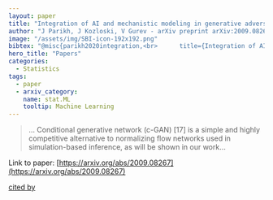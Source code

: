 ```yaml
---
layout: paper
title: "Integration of AI and mechanistic modeling in generative adversarial networks for stochastic inverse problems"
author: "J Parikh, J Kozloski, V Gurev - arXiv preprint arXiv:2009.08267, 2020 - arxiv.org"
image: "/assets/img/SBI-icon-192x192.png"
bibtex: "@misc{parikh2020integration,<br>      title={Integration of AI and mechanistic modeling in generative adversarial networks for stochastic inverse problems}, <br>      author={Jaimit Parikh and James Kozloski and Viatcheslav Gurev},<br>      year={2020},<br>      eprint={2009.08267},<br>      archivePrefix={arXiv},<br>      primaryClass={stat.ML}<br>}"
hero_title: "Papers"
categories:
  - Statistics
tags:
  - paper
  - arxiv_category:
    name: stat.ML
    tooltip: Machine Learning
---
```

>… Conditional generative network (c-GAN) [17] is a simple and highly competitive alternative to normalizing flow networks used in simulation-based inference, as will be shown in our work…

Link to paper: [https://arxiv.org/abs/2009.08267](https://arxiv.org/abs/2009.08267)

[cited by](https://scholar.google.com/scholar?cites=15177262802652401470&as_sdt=2005&sciodt=0,5&hl=en&num=20)
